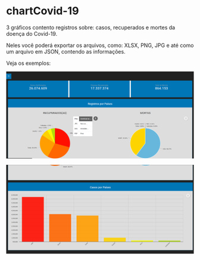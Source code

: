 # chartCovid-19
3 gráficos contento registros sobre: casos, recuperados e mortes da doença do Covid-19. 

Neles você poderá exportar os arquivos, como: XLSX, PNG, JPG e até como um arquivo em JSON, contendo as informações.

Veja os exemplos:

![Alt Text](https://github.com/Viniiixz/chartCovid-19/blob/master/images/chart1.PNG)


![Alt Text](https://github.com/Viniiixz/chartCovid-19/blob/master/images/chart2.PNG)

